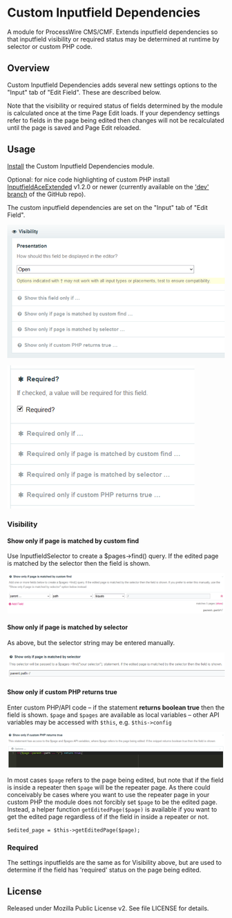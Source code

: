 # Custom Inputfield Dependencies

A module for ProcessWire CMS/CMF. Extends inputfield dependencies so that inputfield visibility or required status may be determined at runtime by selector or custom PHP code.

## Overview

Custom Inputfield Dependencies adds several new settings options to the "Input" tab of "Edit Field". These are described below.

Note that the visibility or required status of fields determined by the module is calculated once at the time Page Edit loads. If your dependency settings refer to fields in the page being edited then changes will not be recalculated until the page is saved and Page Edit reloaded.

## Usage

[Install](http://modules.processwire.com/install-uninstall/) the Custom Inputfield Dependencies module.

Optional: for nice code highlighting of custom PHP install [InputfieldAceExtended](http://modules.processwire.com/modules/inputfield-ace-extended/) v1.2.0 or newer (currently available on the ['dev' branch](https://github.com/owzim/pw-inputfield-ace-extended/tree/dev) of the GitHub repo).

The custom inputfield dependencies are set on the "Input" tab of "Edit Field".

!['Visibility' settings](https://raw.githubusercontent.com/Toutouwai/CustomInputfieldDependencies/master/img/visibility.png)

!['Required' settings](https://raw.githubusercontent.com/Toutouwai/CustomInputfieldDependencies/master/img/required.png)

### Visibility

#### Show only if page is matched by custom find

Use InputfieldSelector to create a $pages->find() query. If the edited page is matched by the selector then the field is shown.

![Custom find settings](https://raw.githubusercontent.com/Toutouwai/CustomInputfieldDependencies/master/img/custom-find.png)

#### Show only if page is matched by selector

As above, but the selector string may be entered manually.

![Selector string settings](https://raw.githubusercontent.com/Toutouwai/CustomInputfieldDependencies/master/img/selector-string.png)

#### Show only if custom PHP returns true

Enter custom PHP/API code – if the statement **returns boolean true** then the field is shown. `$page` and `$pages` are available as local variables – other API variables may be accessed with `$this`, e.g. `$this->config`

![Custom PHP settings](https://raw.githubusercontent.com/Toutouwai/CustomInputfieldDependencies/master/img/custom-php.png)

In most cases `$page` refers to the page being edited, but note that if the field is inside a repeater then `$page` will be the repeater page. As there could conceivably be cases where you want to use the repeater page in your custom PHP the module does not forcibly set `$page` to be the edited page. Instead, a helper function `getEditedPage($page)` is available if you want to get the edited page regardless of if the field in inside a repeater or not.

    $edited_page = $this->getEditedPage($page);

### Required

The settings inputfields are the same as for Visibility above, but are used to determine if the field has 'required' status on the page being edited.

## License

Released under Mozilla Public License v2. See file LICENSE for details.
